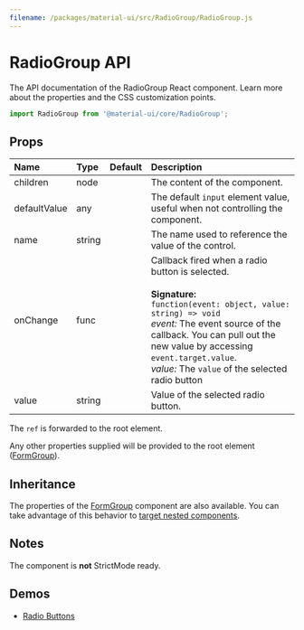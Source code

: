 ```yaml
---
filename: /packages/material-ui/src/RadioGroup/RadioGroup.js
---
```


<!--- This documentation is automatically generated, do not try to edit it. -->

# RadioGroup API

<p class="description">The API documentation of the RadioGroup React component. Learn more about the properties and the CSS customization points.</p>

```js
import RadioGroup from '@material-ui/core/RadioGroup';
```



## Props

| Name | Type | Default | Description |
|:-----|:-----|:--------|:------------|
| <span class="prop-name">children</span> | <span class="prop-type">node</span> |  | The content of the component. |
| <span class="prop-name">defaultValue</span> | <span class="prop-type">any</span> |  | The default `input` element value, useful when not controlling the component. |
| <span class="prop-name">name</span> | <span class="prop-type">string</span> |  | The name used to reference the value of the control. |
| <span class="prop-name">onChange</span> | <span class="prop-type">func</span> |  | Callback fired when a radio button is selected.<br><br>**Signature:**<br>`function(event: object, value: string) => void`<br>*event:* The event source of the callback. You can pull out the new value by accessing `event.target.value`.<br>*value:* The `value` of the selected radio button |
| <span class="prop-name">value</span> | <span class="prop-type">string</span> |  | Value of the selected radio button. |

The `ref` is forwarded to the root element.

Any other properties supplied will be provided to the root element ([FormGroup](/api/form-group/)).

## Inheritance

The properties of the [FormGroup](/api/form-group/) component are also available.
You can take advantage of this behavior to [target nested components](/guides/api/#spread).

## Notes

The component is **not** StrictMode ready.

## Demos

- [Radio Buttons](/components/radio-buttons/)

